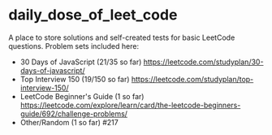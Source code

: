 # daily_dose_of_leet_code

A place to store solutions and self-created tests for basic LeetCode questions. Problem sets included here:

- 30 Days of JavaScript (21/35 so far) https://leetcode.com/studyplan/30-days-of-javascript/
- Top Interview 150 (19/150 so far) https://leetcode.com/studyplan/top-interview-150/
- LeetCode Beginner's Guide (1 so far) https://leetcode.com/explore/learn/card/the-leetcode-beginners-guide/692/challenge-problems/
- Other/Random (1 so far) #217
